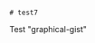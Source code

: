                                                                                                                                                                                                                  # test7
Test "graphical-gist"